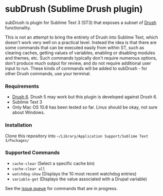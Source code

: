 subDrush (Sublime Drush plugin)
===============================

subDrush is plugin for Sublime Text 3 (ST3) that exposes a subset of [Drush](https://drupal.org/project/drush) functionality.

This is not an attempt to bring the entirety of Drush into Sublime Text, which doesn't work very well on a practical level. Instead the idea is that there are some commands that can be executed easily from within ST, such as clearing caches, getting values of variables, enabling or disabling modules and themes, etc. Such commands typically don't require numerous options, don't produce much output for review, and do not require additional user input to run. These kinds of commands will be added to subDrush - for other Drush commands, use your terminal.

### Requirements

- [Drush 6](https://drupal.org/project/drush). Drush 5 may work but this plugin is developed against Drush 6.
- Sublime Text 3
- Only Mac OS 10.8 has been tested so far. Linux should be okay, not sure about Windows.

### Installation

Clone this repository into `~/Library/Application Support/Sublime Text 3/Packages/`

### Supported Commands

- `cache-clear` (Select a specific cache bin)
- `cache-clear all`
- `watchdog-show` (Displays the 10 most recent watchdog entries)
- `variable-get` (Displays the value associated with a Drupal variable)

See the [issue queue](https://github.com/kostajh/subDrush/issues) for commands that are in progress.
